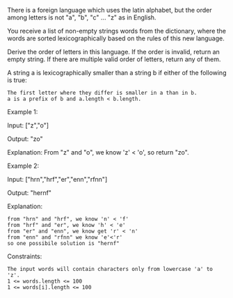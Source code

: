 There is a foreign language which uses the latin alphabet, but the order among letters is not "a", "b", "c" ... "z" as in English.

You receive a list of non-empty strings words from the dictionary, where the words are sorted lexicographically based on the rules of this new language.

Derive the order of letters in this language. If the order is invalid, return an empty string. If there are multiple valid order of letters, return any of them.

A string a is lexicographically smaller than a string b if either of the following is true:

    The first letter where they differ is smaller in a than in b.
    a is a prefix of b and a.length < b.length.

Example 1:

Input: ["z","o"]

Output: "zo"

Explanation:
From "z" and "o", we know 'z' < 'o', so return "zo".

Example 2:

Input: ["hrn","hrf","er","enn","rfnn"]

Output: "hernf"

Explanation:

    from "hrn" and "hrf", we know 'n' < 'f'
    from "hrf" and "er", we know 'h' < 'e'
    from "er" and "enn", we know get 'r' < 'n'
    from "enn" and "rfnn" we know 'e'<'r'
    so one possibile solution is "hernf"

Constraints:

    The input words will contain characters only from lowercase 'a' to 'z'.
    1 <= words.length <= 100
    1 <= words[i].length <= 100

